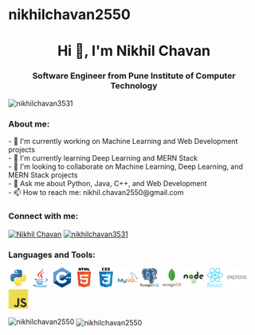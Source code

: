 # nikhilchavan2550
<h1 align="center">Hi 👋, I'm Nikhil Chavan</h1>
<h3 align="center">Software Engineer from Pune Institute of Computer Technology</h3>

<p align="left"> <img src="https://komarev.com/ghpvc/?username=nikhilchavan3531&label=Profile%20views&color=0e75b6&style=flat" alt="nikhilchavan3531" /> </p>

<h3 align="left">About me:</h3>
<p align="left">
- 🔭 I'm currently working on Machine Learning and Web Development projects<br>
- 🌱 I'm currently learning Deep Learning and MERN Stack<br>
- 👯 I'm looking to collaborate on Machine Learning, Deep Learning, and MERN Stack projects<br>
- 💬 Ask me about Python, Java, C++, and Web Development<br>
- 📫 How to reach me: nikhil.chavan2550@gmail.com
</p>

<h3 align="left">Connect with me:</h3>
<p align="left">
<a href="https://www.linkedin.com/in/nikhil-chavan" target="blank"><img align="center" src="https://raw.githubusercontent.com/rahuldkjain/github-profile-readme-generator/master/src/images/icons/Social/linked-in-alt.svg" alt="Nikhil Chavan" height="30" width="40" /></a>
<a href="https://twitter.com/nikhilchavan3531" target="blank"><img align="center" src="https://raw.githubusercontent.com/rahuldkjain/github-profile-readme-generator/master/src/images/icons/Social/twitter.svg" alt="nikhilchavan3531" height="30" width="40" /></a>
</p>

<h3 align="left">Languages and Tools:</h3>
<p align="left">
<a href="https://www.python.org" target="_blank"><img src="https://raw.githubusercontent.com/devicons/devicon/master/icons/python/python-original.svg" alt="python" width="40" height="40"/></a>
<a href="https://www.java.com" target="_blank"><img src="https://raw.githubusercontent.com/devicons/devicon/master/icons/java/java-original.svg" alt="java" width="40" height="40"/></a>
<a href="https://isocpp.org" target="_blank"><img src="https://raw.githubusercontent.com/devicons/devicon/master/icons/cplusplus/cplusplus-original.svg" alt="cplusplus" width="40" height="40"/></a>
<a href="https://developer.mozilla.org/en-US/docs/Web/HTML" target="_blank"><img src="https://raw.githubusercontent.com/devicons/devicon/master/icons/html5/html5-original-wordmark.svg" alt="html5" width="40" height="40"/></a>
<a href="https://developer.mozilla.org/en-US/docs/Web/CSS" target="_blank"><img src="https://raw.githubusercontent.com/devicons/devicon/master/icons/css3/css3-original-wordmark.svg" alt="css3" width="40" height="40"/></a>
<a href="https://www.mysql.com" target="_blank"><img src="https://raw.githubusercontent.com/devicons/devicon/master/icons/mysql/mysql-original-wordmark.svg" alt="mysql" width="40" height="40"/></a>
<a href="https://www.postgresql.org" target="_blank"><img src="https://raw.githubusercontent.com/devicons/devicon/master/icons/postgresql/postgresql-original-wordmark.svg" alt="postgresql" width="40" height="40"/></a>
<a href="https://www.mongodb.com" target="_blank"><img src="https://raw.githubusercontent.com/devicons/devicon/master/icons/mongodb/mongodb-original-wordmark.svg" alt="mongodb" width="40" height="40"/></a>
<a href="https://nodejs.org" target="_blank"><img src="https://raw.githubusercontent.com/devicons/devicon/master/icons/nodejs/nodejs-original-wordmark.svg" alt="nodejs" width="40" height="40"/></a>
<a href="https://reactjs.org" target="_blank"><img src="https://raw.githubusercontent.com/devicons/devicon/master/icons/react/react-original-wordmark.svg" alt="react" width="40" height="40"/></a>
<a href="https://expressjs.com" target="_blank"><img src="https://raw.githubusercontent.com/devicons/devicon/master/icons/express/express-original-wordmark.svg" alt="express" width="40" height="40"/></a>
<a href="https://www.javascript.com" target="_blank"><img src="https://raw.githubusercontent.com/devicons/devicon/master/icons/javascript/javascript-original.svg" alt="javascript" width="40" height="40"/></a>
</p>

<p><img align="left" src="https://github-readme-stats.vercel.app/api/top-langs?username=nikhilchavan2550&show_icons=true&locale=en&layout=compact" alt="nikhilchavan2550" /></p>

<p>&nbsp;<img align="center" src="https://github-readme-stats.vercel.app/api?username=nikhilchavan2550&show_icons=true&locale=en" alt="nikhilchavan2550" /></p>


